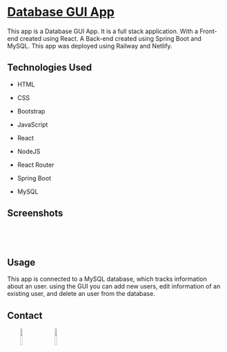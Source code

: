 <h1><a href="https://sparkly-bonbon-a665af.netlify.app/" target="_blank">Database GUI App</a></h1>
<p>This app is a Database GUI App. It is a full stack application. With a Front-end created using React. A Back-end created using Spring Boot and MySQL. This app was deployed using Railway and Netlify.</p>
<h2>Technologies Used</h2>
<ul>
<li>HTML</li>
</ul><ul>
<li>CSS</li>
</ul><ul>
<li>Bootstrap</li>
</ul><ul>
<li>JavaScript</li>
</ul><ul>
<li>React</li>
</ul><ul>
<li>NodeJS</li>
</ul>
<ul>
<li>React Router</li>
</ul>
<ul>
<li>Spring Boot</li>
</ul><ul>
<li>MySQL</li>
</ul>
<h2>Screenshots</h2>
<p><a href="https://sparkly-bonbon-a665af.netlify.app/" target="_blank"><img src="https://i.imgur.com/ivNsaFS.png" alt=""></a></p>
<p><a href="https://sparkly-bonbon-a665af.netlify.app/" target="_blank"><img src="https://i.imgur.com/YH29MOG.png" alt=""></a></p>
<p><a href="https://sparkly-bonbon-a665af.netlify.app/" target="_blank"><img src="https://i.imgur.com/Pfhzvfy.png" alt=""></a></p>
<p><a href="https://sparkly-bonbon-a665af.netlify.app/" target="_blank"><img src="https://i.imgur.com/wxqxXoH.png" alt=""></a></p>
<h2>Usage</h2>
<p>This app is connected to a MySQL database, which tracks information about an user. 
using the GUI you can add new users, edit information of an existing user, and delete an user from the database.</p>

<h2>Contact</h2>
<p><span style="margin-right: 30px;"></span><a href="https://www.linkedin.com/in/jose-miguel-carvajal-jimenez/" target="_blank"><img target="_blank" src="https://cdn.jsdelivr.net/gh/devicons/devicon/icons/linkedin/linkedin-original.svg" style="width: 10%;"></a><span style="margin-right: 30px;"></span><a href="https://github.com/jmcarvajalj" ><img target="_blank" src="https://cdn.jsdelivr.net/gh/devicons/devicon/icons/github/github-original.svg" style="width: 10%;"></a></p>